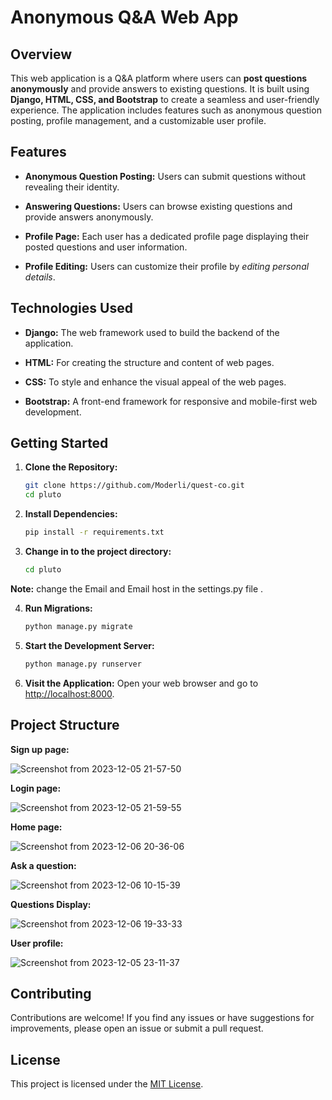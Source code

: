 # Anonymous Q&A Web App

## Overview

This web application is a Q&A platform where users can **post questions anonymously** and provide answers to existing questions. It is built using **Django, HTML, CSS, and Bootstrap** to create a seamless and user-friendly experience. The application includes features such as anonymous question posting, profile management, and a customizable user profile.

## Features

- **Anonymous Question Posting:** Users can submit questions without revealing their identity.

- **Answering Questions:** Users can browse existing questions and provide answers anonymously.

- **Profile Page:** Each user has a dedicated profile page displaying their posted questions and user information.

- **Profile Editing:** Users can customize their profile by *editing personal details*.

## Technologies Used

- **Django:** The web framework used to build the backend of the application.

- **HTML:** For creating the structure and content of web pages.

- **CSS:** To style and enhance the visual appeal of the web pages.

- **Bootstrap:** A front-end framework for responsive and mobile-first web development.

## Getting Started

1. **Clone the Repository:**
    ```bash
    git clone https://github.com/Moderli/quest-co.git
    cd pluto
    ```

2. **Install Dependencies:**
    ```bash
    pip install -r requirements.txt
    ```
3. **Change in to the project directory:**
    ```bash
    cd pluto
    ```

**Note:** change the Email and Email host in the settings.py file .


4. **Run Migrations:**
    ```bash
    python manage.py migrate
    ```

5. **Start the Development Server:**
    ```bash
    python manage.py runserver
    ```

6. **Visit the Application:**
   Open your web browser and go to [http://localhost:8000](http://localhost:8000).

## Project Structure

**Sign up page:**

![Screenshot from 2023-12-05 21-57-50](https://github.com/Moderli/quest-co/assets/99080776/7f5898de-2eda-4bd3-bd5d-84589f5d8ed9)

**Login page:**

![Screenshot from 2023-12-05 21-59-55](https://github.com/Moderli/quest-co/assets/99080776/46ec5a0a-a496-4530-9d8f-a35218c42d18)

**Home page:**

![Screenshot from 2023-12-06 20-36-06](https://github.com/Moderli/quest-co/assets/99080776/9b66a074-0812-4397-ad8f-48765466430f)

**Ask a question:**

![Screenshot from 2023-12-06 10-15-39](https://github.com/Moderli/quest-co/assets/99080776/76f85341-2d19-4bcf-b7d1-fb3ae127ad65)

**Questions Display:**

![Screenshot from 2023-12-06 19-33-33](https://github.com/Moderli/quest-co/assets/99080776/a9f84783-c6d4-49c5-9202-db026dc1427d)

**User profile:**

![Screenshot from 2023-12-05 23-11-37](https://github.com/Moderli/quest-co/assets/99080776/4896e15f-bf73-41ce-91d3-e7efb931168c)



## Contributing

Contributions are welcome! If you find any issues or have suggestions for improvements, please open an issue or submit a pull request.

## License

This project is licensed under the [MIT License](LICENSE.md).


